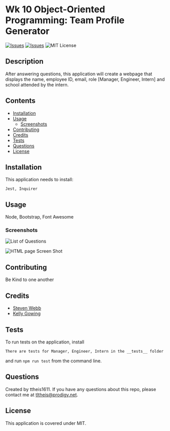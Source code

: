 # Wk 10 Object-Oriented Programming: Team Profile Generator
[![Issues](https://img.shields.io/github/issues/ttheis1611/TeamGeneratorWK10)](https://github.com/ttheis1611/TeamGeneratorWK10/issues) [![Issues](https://img.shields.io/github/contributors/ttheis1611/TeamGeneratorWK10)](https://github.com/ttheis1611/TeamGeneratorWK10/graphs/contributors) ![MIT License](https://img.shields.io/badge/license-MIT-blue)


## Description
After answering questions, this application will create a webpage that displays the name, employee ID, email, role [Manager, Engineer, Intern] and school attended by the intern.

## Contents
* [Installation](#installation)
* [Usage](#usage)
   * [Screenshots](#screenshots)
* [Contributing](#contributing)
* [Credits](#credits)
* [Tests](#tests)
* [Questions](#questions)
* [License](#license)


## Installation
This application needs to install: 
```
Jest, Inquirer
```
  
## Usage
Node, Bootstrap, Font Awesome 
  
### Screenshots
![List of Questions](C:\Users\tlthe\Documents\blended-bootcamp\Challenges\TeamGeneratorWK10\src_template\Questions)
 
![HTML page Screen Shot](C:\Users\tlthe\Documents\blended-bootcamp\Challenges\TeamGeneratorWK10\src_template\TeamScreenShot)
 


## Contributing
Be Kind to one another
  
## Credits
* [Steven Webb](none)
* [Kelly Gowing](none)

  
## Tests
To run tests on the application, install
```
There are tests for Manager, Engineer, Intern in the __tests__ folder
```
and run `npm run test` from the command line.
  
## Questions
Created by ttheis1611. 
      If you have any questions about this repo, please contact me at tltheis@prodigy.net.
  
## License
This application is covered under MIT.

